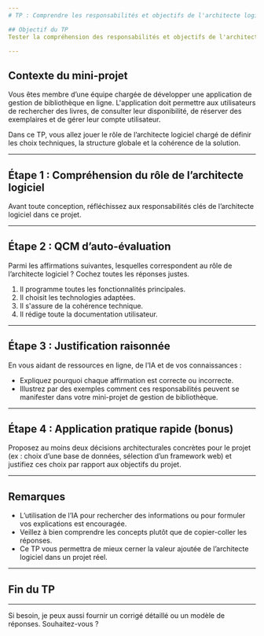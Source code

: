 ```yaml
---
# TP : Comprendre les responsabilités et objectifs de l'architecte logiciel

## Objectif du TP
Tester la compréhension des responsabilités et objectifs de l'architecte logiciel à travers un mini-projet et un QCM réflexif.

---
```


## Contexte du mini-projet
Vous êtes membre d’une équipe chargée de développer une application de gestion de bibliothèque en ligne. L'application doit permettre aux utilisateurs de rechercher des livres, de consulter leur disponibilité, de réserver des exemplaires et de gérer leur compte utilisateur.

Dans ce TP, vous allez jouer le rôle de l’architecte logiciel chargé de définir les choix techniques, la structure globale et la cohérence de la solution.

---

## Étape 1 : Compréhension du rôle de l’architecte logiciel  
Avant toute conception, réfléchissez aux responsabilités clés de l’architecte logiciel dans ce projet.

---

## Étape 2 : QCM d’auto-évaluation  
Parmi les affirmations suivantes, lesquelles correspondent au rôle de l’architecte logiciel ? Cochez toutes les réponses justes.

1. Il programme toutes les fonctionnalités principales.  
2. Il choisit les technologies adaptées.  
3. Il s'assure de la cohérence technique.  
4. Il rédige toute la documentation utilisateur.

---

## Étape 3 : Justification raisonnée  
En vous aidant de ressources en ligne, de l’IA et de vos connaissances :

- Expliquez pourquoi chaque affirmation est correcte ou incorrecte.
- Illustrez par des exemples comment ces responsabilités peuvent se manifester dans votre mini-projet de gestion de bibliothèque.

---

## Étape 4 : Application pratique rapide (bonus)  
Proposez au moins deux décisions architecturales concrètes pour le projet (ex : choix d’une base de données, sélection d’un framework web) et justifiez ces choix par rapport aux objectifs du projet.

---

## Remarques  
- L’utilisation de l’IA pour rechercher des informations ou pour formuler vos explications est encouragée.  
- Veillez à bien comprendre les concepts plutôt que de copier-coller les réponses.  
- Ce TP vous permettra de mieux cerner la valeur ajoutée de l’architecte logiciel dans un projet réel.

---

## Fin du TP

---

Si besoin, je peux aussi fournir un corrigé détaillé ou un modèle de réponses. Souhaitez-vous ?